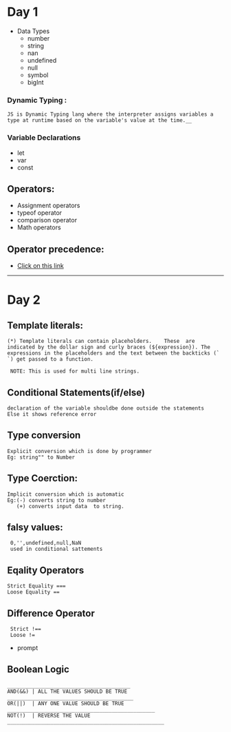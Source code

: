 
# Day 1

- Data Types
  - number
  - string
  - nan
  - undefined
  - null 
  - symbol
  - bigInt

### Dynamic Typing :

    JS is Dynamic Typing lang where the interpreter assigns variables a type at runtime based on the variable's value at the time.__

### Variable Declarations
- let
- var 
- const

## Operators:
- Assignment operators
- typeof operator
- comparison operator
- Math operators

## Operator precedence:

- [Click on this link](https://developer.mozilla.org/en-US/docs/Web/JavaScript/Reference/Operators/Operator_Precedence)

----------------------------------------------------

# Day 2

## Template literals:
    (*) Template literals can contain placeholders.    These  are indicated by the dollar sign and curly braces (${expression}). The expressions in the placeholders and the text between the backticks (` `) get passed to a function.

     NOTE: This is used for multi line strings.


## Conditional Statements(if/else)
    declaration of the variable shouldbe done outside the statements
    Else it shows reference error

## Type conversion
    Explicit conversion which is done by programmer
    Eg: string"" to Number

## Type Coerction:
    Implicit conversion which is automatic
    Eg:(-) converts string to number
       (+) converts input data  to string.

## falsy values:
     0,'',undefined,null,NaN
     used in conditional sattements

## Eqality Operators
    Strict Equality ===
    Loose Equality ==

## Difference Operator
     Strict !==
     Loose !=

- prompt

## Boolean Logic 
    ________________________________________
    AND(&&) | ALL THE VALUES SHOULD BE TRUE
    _________________________________________
    OR(||)  | ANY ONE VALUE SHOULD BE TRUE
    ________________________________________________
    NOT(!)  | REVERSE THE VALUE
    ___________________________________________________
  

